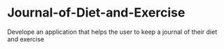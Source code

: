 # Journal-of-Diet-and-Exercise
Develope an application that helps the user to keep a journal of their diet and exercise
